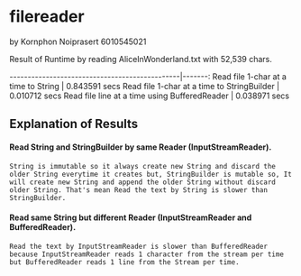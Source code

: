 # filereader
by Kornphon Noiprasert 6010545021

Result of Runtime by reading AliceInWonderland.txt with 52,539 chars.

-----------------------------------------------|-------:
Read file 1-char at a time to String           |  0.843591 secs
Read file 1-char at a time to StringBuilder    |  0.010712 secs
Read file line at a time using BufferedReader  |  0.038971 secs
 
## Explanation of Results

#### Read String and StringBuilder by same Reader (InputStreamReader).
	
	String is immutable so it always create new String and discard the older String everytime it creates but, StringBuilder is mutable so, It will create new String and append the older String without discard older String. That's mean Read the text by String is slower than StringBuilder.
	
#### Read same String but different Reader (InputStreamReader and BufferedReader).
	Read the text by InputStreamReader is slower than BufferedReader because InputStreamReader reads 1 character from the stream per time but BufferedReader reads 1 line from the Stream per time.
	
 